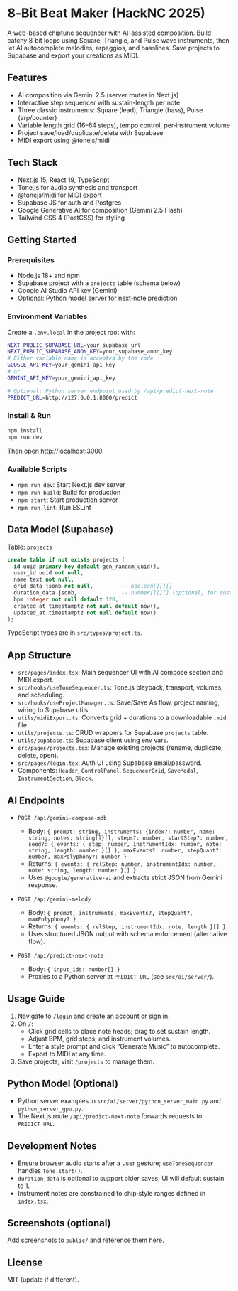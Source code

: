 # 8‑Bit Beat Maker (HackNC 2025)

A web-based chiptune sequencer with AI-assisted composition. Build catchy 8‑bit loops using Square, Triangle, and Pulse wave instruments, then let AI autocomplete melodies, arpeggios, and basslines. Save projects to Supabase and export your creations as MIDI.

## Features
- AI composition via Gemini 2.5 (server routes in Next.js)
- Interactive step sequencer with sustain-length per note
- Three classic instruments: Square (lead), Triangle (bass), Pulse (arp/counter)
- Variable length grid (16–64 steps), tempo control, per‑instrument volume
- Project save/load/duplicate/delete with Supabase
- MIDI export using @tonejs/midi

## Tech Stack
- Next.js 15, React 19, TypeScript
- Tone.js for audio synthesis and transport
- @tonejs/midi for MIDI export
- Supabase JS for auth and Postgres
- Google Generative AI for composition (Gemini 2.5 Flash)
- Tailwind CSS 4 (PostCSS) for styling

## Getting Started

### Prerequisites
- Node.js 18+ and npm
- Supabase project with a `projects` table (schema below)
- Google AI Studio API key (Gemini)
- Optional: Python model server for next‑note prediction

### Environment Variables
Create a `.env.local` in the project root with:
```bash
NEXT_PUBLIC_SUPABASE_URL=your_supabase_url
NEXT_PUBLIC_SUPABASE_ANON_KEY=your_supabase_anon_key
# Either variable name is accepted by the code
GOOGLE_API_KEY=your_gemini_api_key
# or
GEMINI_API_KEY=your_gemini_api_key

# Optional: Python server endpoint used by /api/predict-next-note
PREDICT_URL=http://127.0.0.1:8000/predict
```

### Install & Run
```bash
npm install
npm run dev
```
Then open http://localhost:3000.

### Available Scripts
- `npm run dev`: Start Next.js dev server
- `npm run build`: Build for production
- `npm start`: Start production server
- `npm run lint`: Run ESLint

## Data Model (Supabase)
Table: `projects`
```sql
create table if not exists projects (
  id uuid primary key default gen_random_uuid(),
  user_id uuid not null,
  name text not null,
  grid_data jsonb not null,         -- boolean[][][]
  duration_data jsonb,              -- number[][][] (optional, for sustain)
  bpm integer not null default 120,
  created_at timestamptz not null default now(),
  updated_at timestamptz not null default now()
);
```
TypeScript types are in `src/types/project.ts`.

## App Structure
- `src/pages/index.tsx`: Main sequencer UI with AI compose section and MIDI export.
- `src/hooks/useToneSequencer.ts`: Tone.js playback, transport, volumes, and scheduling.
- `src/hooks/useProjectManager.ts`: Save/Save As flow, project naming, wiring to Supabase utils.
- `utils/midiExport.ts`: Converts grid + durations to a downloadable `.mid` file.
- `utils/projects.ts`: CRUD wrappers for Supabase `projects` table.
- `utils/supabase.ts`: Supabase client using env vars.
- `src/pages/projects.tsx`: Manage existing projects (rename, duplicate, delete, open).
- `src/pages/login.tsx`: Auth UI using Supabase email/password.
- Components: `Header`, `ControlPanel`, `SequencerGrid`, `SaveModal`, `InstrumentSection`, `Block`.

## AI Endpoints
- `POST /api/gemini-compose-mdb`
  - Body: `{ prompt: string, instruments: {index?: number, name: string, notes: string[]}[], steps?: number, startStep?: number, seed?: { events: { step: number, instrumentIdx: number, note: string, length: number }[] }, maxEvents?: number, stepQuant?: number, maxPolyphony?: number }`
  - Returns: `{ events: { relStep: number, instrumentIdx: number, note: string, length: number }[] }`
  - Uses `@google/generative-ai` and extracts strict JSON from Gemini response.

- `POST /api/gemini-melody`
  - Body: `{ prompt, instruments, maxEvents?, stepQuant?, maxPolyphony? }`
  - Returns: `{ events: { relStep, instrumentIdx, note, length }[] }`
  - Uses structured JSON output with schema enforcement (alternative flow).

- `POST /api/predict-next-note`
  - Body: `{ input_ids: number[] }`
  - Proxies to a Python server at `PREDICT_URL` (see `src/ai/server/`).

## Usage Guide
1. Navigate to `/login` and create an account or sign in.
2. On `/`:
   - Click grid cells to place note heads; drag to set sustain length.
   - Adjust BPM, grid steps, and instrument volumes.
   - Enter a style prompt and click “Generate Music” to autocomplete.
   - Export to MIDI at any time.
3. Save projects; visit `/projects` to manage them.

## Python Model (Optional)
- Python server examples in `src/ai/server/python_server_main.py` and `python_server_gpu.py`.
- The Next.js route `/api/predict-next-note` forwards requests to `PREDICT_URL`.

## Development Notes
- Ensure browser audio starts after a user gesture; `useToneSequencer` handles `Tone.start()`.
- `duration_data` is optional to support older saves; UI will default sustain to 1.
- Instrument notes are constrained to chip‑style ranges defined in `index.tsx`.

## Screenshots (optional)
Add screenshots to `public/` and reference them here.

## License
MIT (update if different). 